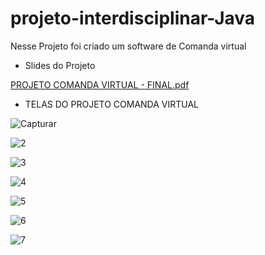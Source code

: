 
# projeto-interdisciplinar-Java
Nesse Projeto foi criado um software de Comanda virtual 

 - Slides do Projeto 

[PROJETO COMANDA VIRTUAL - FINAL.pdf](https://github.com/klebercarvalhosp/projeto-interdisciplinar-Java/files/9042078/PROJETO.COMANDA.VIRTUAL.-.FINAL.pdf)


- TELAS DO PROJETO COMANDA VIRTUAL

![Capturar](https://user-images.githubusercontent.com/84427297/177218232-9a93e5f9-7586-4522-9318-3307ea5b6ae2.JPG)

![2](https://user-images.githubusercontent.com/84427297/177218291-cb2525e0-0473-417c-b3e2-8abdeb1fc1fb.JPG)

![3](https://user-images.githubusercontent.com/84427297/177218340-c35830bf-a03c-4c25-b8cb-4efaec934de2.JPG)

![4](https://user-images.githubusercontent.com/84427297/177218561-a902459b-0f54-44b9-ab2b-3aa38fb089e7.JPG)

![5](https://user-images.githubusercontent.com/84427297/177218565-dd1b4ba3-7210-4962-8e10-83c64b768276.JPG)

![6](https://user-images.githubusercontent.com/84427297/177218567-5c0d863b-9f35-48c6-a618-679367abe8ce.JPG)

![7](https://user-images.githubusercontent.com/84427297/177218569-e3893758-55c0-4eab-8f25-30e5cb26e256.JPG)
